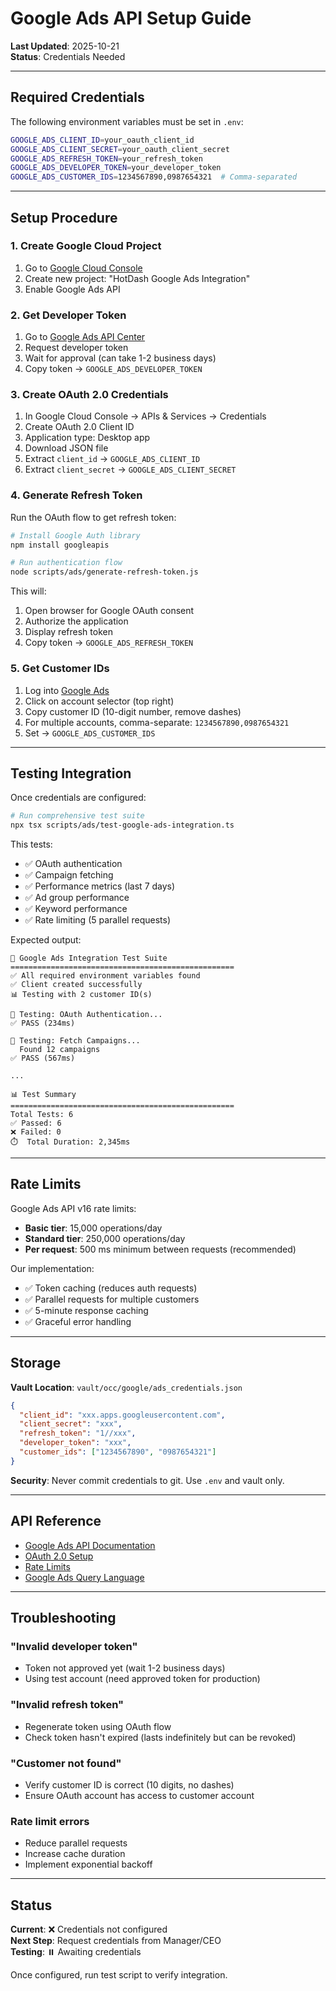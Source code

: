 # Google Ads API Setup Guide

**Last Updated**: 2025-10-21  
**Status**: Credentials Needed

---

## Required Credentials

The following environment variables must be set in `.env`:

```bash
GOOGLE_ADS_CLIENT_ID=your_oauth_client_id
GOOGLE_ADS_CLIENT_SECRET=your_oauth_client_secret
GOOGLE_ADS_REFRESH_TOKEN=your_refresh_token
GOOGLE_ADS_DEVELOPER_TOKEN=your_developer_token
GOOGLE_ADS_CUSTOMER_IDS=1234567890,0987654321  # Comma-separated
```

---

## Setup Procedure

### 1. Create Google Cloud Project

1. Go to [Google Cloud Console](https://console.cloud.google.com/)
2. Create new project: "HotDash Google Ads Integration"
3. Enable Google Ads API

### 2. Get Developer Token

1. Go to [Google Ads API Center](https://ads.google.com/aw/apicenter)
2. Request developer token
3. Wait for approval (can take 1-2 business days)
4. Copy token → `GOOGLE_ADS_DEVELOPER_TOKEN`

### 3. Create OAuth 2.0 Credentials

1. In Google Cloud Console → APIs & Services → Credentials
2. Create OAuth 2.0 Client ID
3. Application type: Desktop app
4. Download JSON file
5. Extract `client_id` → `GOOGLE_ADS_CLIENT_ID`
6. Extract `client_secret` → `GOOGLE_ADS_CLIENT_SECRET`

### 4. Generate Refresh Token

Run the OAuth flow to get refresh token:

```bash
# Install Google Auth library
npm install googleapis

# Run authentication flow
node scripts/ads/generate-refresh-token.js
```

This will:
1. Open browser for Google OAuth consent
2. Authorize the application
3. Display refresh token
4. Copy token → `GOOGLE_ADS_REFRESH_TOKEN`

### 5. Get Customer IDs

1. Log into [Google Ads](https://ads.google.com/)
2. Click on account selector (top right)
3. Copy customer ID (10-digit number, remove dashes)
4. For multiple accounts, comma-separate: `1234567890,0987654321`
5. Set → `GOOGLE_ADS_CUSTOMER_IDS`

---

## Testing Integration

Once credentials are configured:

```bash
# Run comprehensive test suite
npx tsx scripts/ads/test-google-ads-integration.ts
```

This tests:
- ✅ OAuth authentication
- ✅ Campaign fetching
- ✅ Performance metrics (last 7 days)
- ✅ Ad group performance
- ✅ Keyword performance
- ✅ Rate limiting (5 parallel requests)

Expected output:
```
🚀 Google Ads Integration Test Suite
==================================================
✅ All required environment variables found
✅ Client created successfully
📊 Testing with 2 customer ID(s)

🧪 Testing: OAuth Authentication...
✅ PASS (234ms)

🧪 Testing: Fetch Campaigns...
  Found 12 campaigns
✅ PASS (567ms)

...

📊 Test Summary
==================================================
Total Tests: 6
✅ Passed: 6
❌ Failed: 0
⏱️  Total Duration: 2,345ms
```

---

## Rate Limits

Google Ads API v16 rate limits:
- **Basic tier**: 15,000 operations/day
- **Standard tier**: 250,000 operations/day
- **Per request**: 500 ms minimum between requests (recommended)

Our implementation:
- ✅ Token caching (reduces auth requests)
- ✅ Parallel requests for multiple customers
- ✅ 5-minute response caching
- ✅ Graceful error handling

---

## Storage

**Vault Location**: `vault/occ/google/ads_credentials.json`

```json
{
  "client_id": "xxx.apps.googleusercontent.com",
  "client_secret": "xxx",
  "refresh_token": "1//xxx",
  "developer_token": "xxx",
  "customer_ids": ["1234567890", "0987654321"]
}
```

**Security**: Never commit credentials to git. Use `.env` and vault only.

---

## API Reference

- [Google Ads API Documentation](https://developers.google.com/google-ads/api/docs/start)
- [OAuth 2.0 Setup](https://developers.google.com/google-ads/api/docs/oauth/overview)
- [Rate Limits](https://developers.google.com/google-ads/api/docs/best-practices/quotas)
- [Google Ads Query Language](https://developers.google.com/google-ads/api/docs/query/overview)

---

## Troubleshooting

### "Invalid developer token"
- Token not approved yet (wait 1-2 business days)
- Using test account (need approved token for production)

### "Invalid refresh token"
- Regenerate token using OAuth flow
- Check token hasn't expired (lasts indefinitely but can be revoked)

### "Customer not found"
- Verify customer ID is correct (10 digits, no dashes)
- Ensure OAuth account has access to customer account

### Rate limit errors
- Reduce parallel requests
- Increase cache duration
- Implement exponential backoff

---

## Status

**Current**: ❌ Credentials not configured  
**Next Step**: Request credentials from Manager/CEO  
**Testing**: ⏸️ Awaiting credentials

Once configured, run test script to verify integration.

